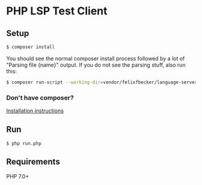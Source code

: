# PHP LSP Test Client

## Setup

```bash
$ composer install
```

You should see the normal composer install process followed by a lot of "Parsing file {name}" output. If you do not see the parsing stuff, also run this:

```bash
$ composer run-script --working-dir=vendor/felixfbecker/language-server parse-stubs
```

### Don't have composer?
[Installation instructions](https://getcomposer.org/download/)

## Run

```
$ php run.php
```

## Requirements

PHP 7.0+